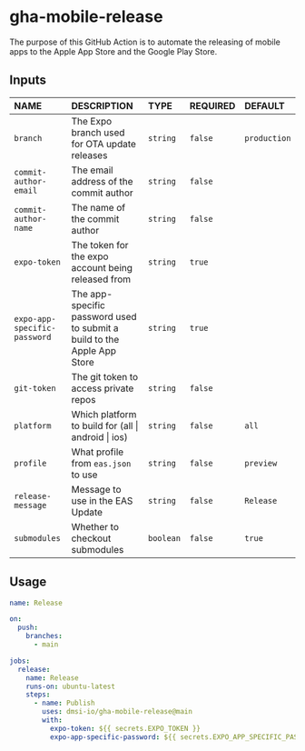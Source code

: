 # gha-mobile-release

The purpose of this GitHub Action is to automate the releasing of mobile apps to the Apple
App Store and the Google Play Store.

## Inputs

| NAME                         | DESCRIPTION                                                             | TYPE      | REQUIRED | DEFAULT      |
|:-----------------------------|:------------------------------------------------------------------------|:----------|:---------|:-------------|
| `branch`                     | The Expo branch used for OTA update releases                            | `string`  | `false`  | `production` |
| `commit-author-email`        | The email address of the commit author                                  | `string`  | `false`  |              |
| `commit-author-name`         | The name of the commit author                                           | `string`  | `false`  |              |
| `expo-token`                 | The token for the expo account being released from                      | `string`  | `true`   |              |
| `expo-app-specific-password` | The app-specific password used to submit a build to the Apple App Store | `string`  | `true`   |              |
| `git-token`                  | The git token to access private repos                                   | `string`  | `false`  |              |
| `platform`                   | Which platform to build for (all &#124; android &#124; ios)             | `string`  | `false`  | `all`        |
| `profile`                    | What profile from `eas.json` to use                                     | `string`  | `false`  | `preview`    |
| `release-message`            | Message to use in the EAS Update                                        | `string`  | `false`  | `Release`    |
| `submodules`                 | Whether to checkout submodules                                          | `boolean` | `false`  | `true`       |

## Usage

```yaml
name: Release

on:
  push:
    branches:
      - main

jobs:
  release:
    name: Release
    runs-on: ubuntu-latest
    steps:
      - name: Publish
        uses: dmsi-io/gha-mobile-release@main
        with:
          expo-token: ${{ secrets.EXPO_TOKEN }}
          expo-app-specific-password: ${{ secrets.EXPO_APP_SPECIFIC_PASSWORD }}
```
